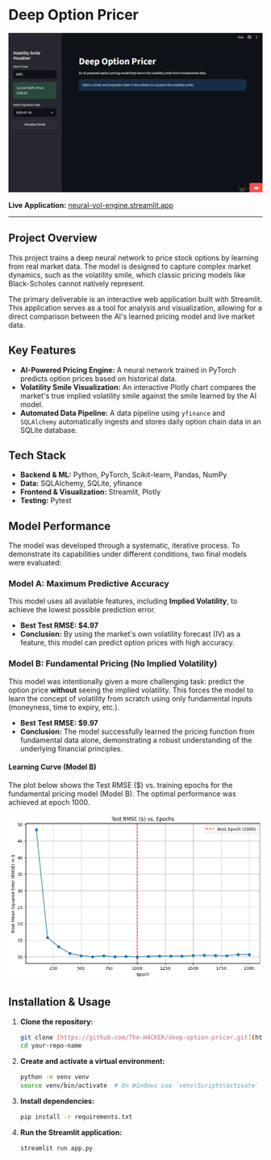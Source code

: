 # Deep Option Pricer

![App Demo](assets/app_demo.gif)

**Live Application:** [neural-vol-engine.streamlit.app](https://neural-vol-engine.streamlit.app)

---

## Project Overview

This project trains a deep neural network to price stock options by learning from real market data. The model is designed to capture complex market dynamics, such as the volatility smile, which classic pricing models like Black-Scholes cannot natively represent.

The primary deliverable is an interactive web application built with Streamlit. This application serves as a tool for analysis and visualization, allowing for a direct comparison between the AI's learned pricing model and live market data.

## Key Features

* **AI-Powered Pricing Engine:** A neural network trained in PyTorch predicts option prices based on historical data.
* **Volatility Smile Visualization:** An interactive Plotly chart compares the market's true implied volatility smile against the smile learned by the AI model.
* **Automated Data Pipeline:** A data pipeline using `yfinance` and `SQLAlchemy` automatically ingests and stores daily option chain data in an SQLite database.

## Tech Stack

* **Backend & ML:** Python, PyTorch, Scikit-learn, Pandas, NumPy
* **Data:** SQLAlchemy, SQLite, yfinance
* **Frontend & Visualization:** Streamlit, Plotly
* **Testing:** Pytest

## Model Performance

The model was developed through a systematic, iterative process. To demonstrate its capabilities under different conditions, two final models were evaluated:

### Model A: Maximum Predictive Accuracy

This model uses all available features, including **Implied Volatility**, to achieve the lowest possible prediction error.

* **Best Test RMSE: $4.97**
* **Conclusion:** By using the market's own volatility forecast (IV) as a feature, this model can predict option prices with high accuracy.

### Model B: Fundamental Pricing (No Implied Volatility)

This model was intentionally given a more challenging task: predict the option price **without** seeing the implied volatility. This forces the model to learn the concept of volatility from scratch using only fundamental inputs (moneyness, time to expiry, etc.).

* **Best Test RMSE: $9.97**
* **Conclusion:** The model successfully learned the pricing function from fundamental data alone, demonstrating a robust understanding of the underlying financial principles.

#### Learning Curve (Model B)

The plot below shows the Test RMSE ($) vs. training epochs for the fundamental pricing model (Model B). The optimal performance was achieved at epoch 1000.

![Final Model Learning Curve](assets/final_learning_curve.png)

## Installation & Usage

1.  **Clone the repository:**
    ```bash
    git clone [https://github.com/The-H4CKER/deep-option-pricer.git](https://github.com/The-H4CKER/deep-option-pricer.git)
    cd your-repo-name
    ```

2.  **Create and activate a virtual environment:**
    ```bash
    python -m venv venv
    source venv/bin/activate  # On Windows use `venv\Scripts\activate`
    ```

3.  **Install dependencies:**
    ```bash
    pip install -r requirements.txt
    ```

4.  **Run the Streamlit application:**
    ```bash
    streamlit run app.py
    ```
